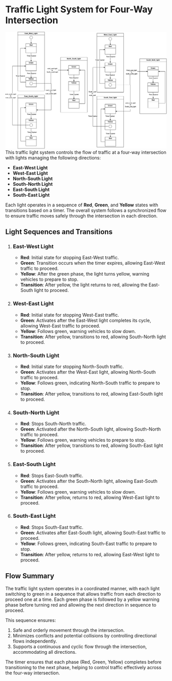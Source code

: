 # Traffic Light System for Four-Way Intersection
![Traffic right system](statediagram.drawio.png)
This traffic light system controls the flow of traffic at a four-way intersection with lights managing the following directions:
- **East-West Light**
- **West-East Light**
- **North-South Light**
- **South-North Light**
- **East-South Light**
- **South-East Light**

Each light operates in a sequence of **Red**, **Green**, and **Yellow** states with transitions based on a timer. The overall system follows a synchronized flow to ensure traffic moves safely through the intersection in each direction.

## Light Sequences and Transitions

1. ### East-West Light
   - **Red**: Initial state for stopping East-West traffic.
   - **Green**: Transition occurs when the timer expires, allowing East-West traffic to proceed.
   - **Yellow**: After the green phase, the light turns yellow, warning vehicles to prepare to stop.
   - **Transition**: After yellow, the light returns to red, allowing the East-South light to proceed.

2. ### West-East Light
   - **Red**: Initial state for stopping West-East traffic.
   - **Green**: Activates after the East-West light completes its cycle, allowing West-East traffic to proceed.
   - **Yellow**: Follows green, warning vehicles to slow down.
   - **Transition**: After yellow, transitions to red, allowing South-North light to proceed.

3. ### North-South Light
   - **Red**: Initial state for stopping North-South traffic.
   - **Green**: Activates after the West-East light, allowing North-South traffic to proceed.
   - **Yellow**: Follows green, indicating North-South traffic to prepare to stop.
   - **Transition**: After yellow, transitions to red, allowing East-South light to proceed.

4. ### South-North Light
   - **Red**: Stops South-North traffic.
   - **Green**: Activated after the North-South light, allowing South-North traffic to proceed.
   - **Yellow**: Follows green, warning vehicles to prepare to stop.
   - **Transition**: After yellow, transitions to red, allowing South-East light to proceed.

5. ### East-South Light
   - **Red**: Stops East-South traffic.
   - **Green**: Activates after the South-North light, allowing East-South traffic to proceed.
   - **Yellow**: Follows green, warning vehicles to slow down.
   - **Transition**: After yellow, returns to red, allowing West-East light to proceed.

6. ### South-East Light
   - **Red**: Stops South-East traffic.
   - **Green**: Activates after East-South light, allowing South-East traffic to proceed.
   - **Yellow**: Follows green, indicating South-East traffic to prepare to stop.
   - **Transition**: After yellow, returns to red, allowing East-West light to proceed.

## Flow Summary

The traffic light system operates in a coordinated manner, with each light switching to green in a sequence that allows traffic from each direction to proceed one at a time. Each green phase is followed by a yellow warning phase before turning red and allowing the next direction in sequence to proceed.

This sequence ensures:
1. Safe and orderly movement through the intersection.
2. Minimizes conflicts and potential collisions by controlling directional flows independently.
3. Supports a continuous and cyclic flow through the intersection, accommodating all directions.

The timer ensures that each phase (Red, Green, Yellow) completes before transitioning to the next phase, helping to control traffic effectively across the four-way intersection.
